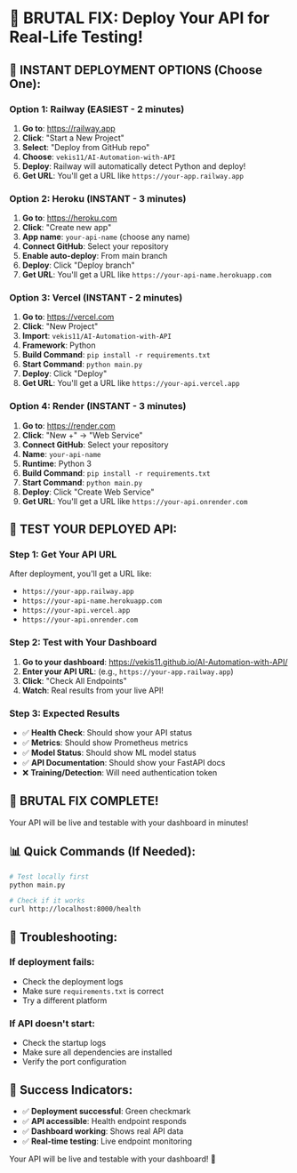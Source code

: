 # 🚀 BRUTAL FIX: Deploy Your API for Real-Life Testing!

## 🎯 **INSTANT DEPLOYMENT OPTIONS (Choose One):**

### **Option 1: Railway (EASIEST - 2 minutes)**

1. **Go to**: https://railway.app
2. **Click**: "Start a New Project"
3. **Select**: "Deploy from GitHub repo"
4. **Choose**: `vekis11/AI-Automation-with-API`
5. **Deploy**: Railway will automatically detect Python and deploy!
6. **Get URL**: You'll get a URL like `https://your-app.railway.app`

### **Option 2: Heroku (INSTANT - 3 minutes)**

1. **Go to**: https://heroku.com
2. **Click**: "Create new app"
3. **App name**: `your-api-name` (choose any name)
4. **Connect GitHub**: Select your repository
5. **Enable auto-deploy**: From main branch
6. **Deploy**: Click "Deploy branch"
7. **Get URL**: You'll get a URL like `https://your-api-name.herokuapp.com`

### **Option 3: Vercel (INSTANT - 2 minutes)**

1. **Go to**: https://vercel.com
2. **Click**: "New Project"
3. **Import**: `vekis11/AI-Automation-with-API`
4. **Framework**: Python
5. **Build Command**: `pip install -r requirements.txt`
6. **Start Command**: `python main.py`
7. **Deploy**: Click "Deploy"
8. **Get URL**: You'll get a URL like `https://your-api.vercel.app`

### **Option 4: Render (INSTANT - 3 minutes)**

1. **Go to**: https://render.com
2. **Click**: "New +" → "Web Service"
3. **Connect GitHub**: Select your repository
4. **Name**: `your-api-name`
5. **Runtime**: Python 3
6. **Build Command**: `pip install -r requirements.txt`
7. **Start Command**: `python main.py`
8. **Deploy**: Click "Create Web Service"
9. **Get URL**: You'll get a URL like `https://your-api.onrender.com`

## 🧪 **TEST YOUR DEPLOYED API:**

### **Step 1: Get Your API URL**
After deployment, you'll get a URL like:
- `https://your-app.railway.app`
- `https://your-api-name.herokuapp.com`
- `https://your-api.vercel.app`
- `https://your-api.onrender.com`

### **Step 2: Test with Your Dashboard**
1. **Go to your dashboard**: https://vekis11.github.io/AI-Automation-with-API/
2. **Enter your API URL**: (e.g., `https://your-app.railway.app`)
3. **Click**: "Check All Endpoints"
4. **Watch**: Real results from your live API!

### **Step 3: Expected Results**
- ✅ **Health Check**: Should show your API status
- ✅ **Metrics**: Should show Prometheus metrics
- ✅ **Model Status**: Should show ML model status
- ✅ **API Documentation**: Should show your FastAPI docs
- ❌ **Training/Detection**: Will need authentication token

## 🎉 **BRUTAL FIX COMPLETE!**

Your API will be live and testable with your dashboard in minutes!

## 📊 **Quick Commands (If Needed):**

```bash
# Test locally first
python main.py

# Check if it works
curl http://localhost:8000/health
```

## 🚨 **Troubleshooting:**

### **If deployment fails:**
- Check the deployment logs
- Make sure `requirements.txt` is correct
- Try a different platform

### **If API doesn't start:**
- Check the startup logs
- Make sure all dependencies are installed
- Verify the port configuration

## 🎯 **Success Indicators:**

- ✅ **Deployment successful**: Green checkmark
- ✅ **API accessible**: Health endpoint responds
- ✅ **Dashboard working**: Shows real API data
- ✅ **Real-time testing**: Live endpoint monitoring

Your API will be live and testable with your dashboard! 🚀
